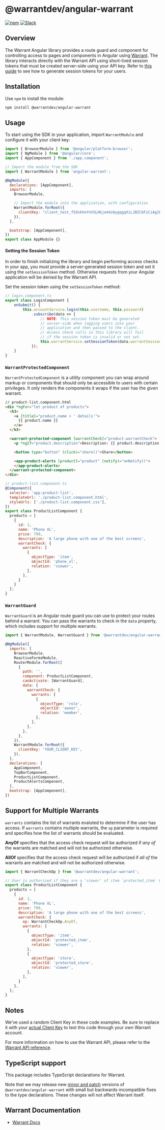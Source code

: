 # @warrantdev/angular-warrant

[![npm](https://img.shields.io/npm/v/@warrantdev/angular-warrant)](https://www.npmjs.com/package/@warrantdev/angular-warrant)
[![Slack](https://img.shields.io/badge/slack-join-brightgreen)](https://join.slack.com/t/warrantcommunity/shared_invite/zt-12g84updv-5l1pktJf2bI5WIKN4_~f4w)

## Overview

The Warrant Angular library provides a route guard and component for controlling access to pages and components in Angular using [Warrant](https://warrant.dev/). The library interacts directly with the Warrant API using short-lived session tokens that must be created server-side using your API key. Refer to [this guide](https://docs.warrant.dev/guides/creating-session-tokens) to see how to generate session tokens for your users.

## Installation

Use `npm` to install the module:

```sh
npm install @warrantdev/angular-warrant
```

## Usage
To start using the SDK in your application, import `WarrantModule` and configure it with your client key:
```javascript
import { BrowserModule } from '@angular/platform-browser';
import { NgModule } from '@angular/core';
import { AppComponent } from './app.component';

// Import the module from the SDK
import { WarrantModule } from 'angular-warrant';

@NgModule({
  declarations: [AppComponent],
  imports: [
    BrowserModule,

    // Import the module into the application, with configuration
    WarrantModule.forRoot({
      clientKey: "client_test_f5dsKVeYnVSLHGje44zAygqgqXiLJBICbFzCiAg1E=",
    }),
  ],

  bootstrap: [AppComponent],
})
export class AppModule {}
```

#### **Setting the Session Token**
In order to finish initializing the library and begin performing access checks in your app, you must provide a server-generated session token and set it using the `setSessionToken` method. Otherwise requests from your Angular application will be denied by the Warrant API.

Set the session token using the `setSessionToken` method:
```javascript
// login.component.ts
export class LoginComponent {
    onSubmit() {
        this.accountService.login(this.username, this.password)
            .subscribe(data => {
                // NOTE: This session token must be generated
                // server-side when logging users into your
                // application and then passed to the client.
                // Access check calls in this library will fail
                // if the session token is invalid or not set.
                this.warrantService.setSessionToken(data.warrantSessionToken);)
            });
    }
}
```

### `WarrantProtectedComponent`
`WarrantProtectedComponent` is a utility component you can wrap around markup or components that should only be accessible to users with certain privileges. It only renders the components it wraps if the user has the given warrant.

```html
// product-list.component.html
<div *ngFor="let product of products">
  <h3>
    <a [title]="product.name + ' details'">
      {{ product.name }}
    </a>
  </h3>

  <warrant-protected-component [warrantCheck]="product.warrantCheck">
    <p *ngIf="product.description">Description: {{ product.description }}</p>

    <button type="button" (click)="share()">Share</button>

    <app-product-alerts [product]="product" (notify)="onNotify()">
    </app-product-alerts>
  </warrant-protected-component>
</div>
```

```javascript
// product-list.component.ts
@Component({
  selector: 'app-product-list',
  templateUrl: './product-list.component.html',
  styleUrls: ['./product-list.component.css'],
})
export class ProductListComponent {
  products = [
    {
      id: 1,
      name: 'Phone XL',
      price: 799,
      description: 'A large phone with one of the best screens',
      warrantCheck: {
        warrants: [
          {
            objectType: 'item',
            objectId: 'phone_xl',
            relation: 'viewer',
          },
        ],
      }
    }
  ];
}
```

### `WarrantGuard`
`WarrantGuard` is an Angular route guard you can use to protect your routes behind a warrant. You can pass the warrants to check in the `data` property, which includes support for multiple warrants.

```javascript
import { WarrantModule, WarrantGuard } from '@warrantdev/angular-warrant';

@NgModule({
  imports: [
    BrowserModule,
    ReactiveFormsModule,
    RouterModule.forRoot([
      {
        path: '',
        component: ProductListComponent,
        canActivate: [WarrantGuard],
        data: {
          warrantCheck: {
            warrants: [
              {
                objectType: 'role',
                objectId: 'owner',
                relation: 'member',
              },
            ],
          },
        },
      },
    ]),
    WarrantModule.forRoot({
      clientKey: 'YOUR_CLIENT_KEY',
    }),
  ],
  declarations: [
    AppComponent,
    TopBarComponent,
    ProductListComponent,
    ProductAlertsComponent,
  ],
  bootstrap: [AppComponent],
})
```

## Support for Multiple Warrants

`warrants` contains the list of warrants evaluted to determine if the user has access. If `warrants` contains multiple warrants, the `op` parameter is required and specifies how the list of warrants should be evaluated.

**AnyOf** specifies that the access check request will be authorized if *any of* the warrants are matched and will not be authorized otherwise.

**AllOf** specifies that the access check request will be authorized if *all of* the warrants are matched and will not be authorized otherwise.

```javascript
import { WarrantCheckOp } from '@warrantdev/angular-warrant';

// User is authorized if they are a 'viewer' of item `protected_item` OR a 'viewer' of store `protected_store`
export class ProductListComponent {
  products = [
    {
      id: 1,
      name: 'Phone XL',
      price: 799,
      description: 'A large phone with one of the best screens',
      warrantCheck: {
        op: WarrantCheckOp.AnyOf,
        warrants: [
          {
            objectType: 'item',
            objectId: 'protected_item',
            relation: 'viewer',
          },
          {
            objectType: 'store',
            objectId: 'protected_store',
            relation: 'viewer',
          },
        ],
      }
    },
  ];
}
```

## Notes
We’ve used a random Client Key in these code examples. Be sure to replace it with your
[actual Client Key](https://app.warrant.dev) to
test this code through your own Warrant account.

For more information on how to use the Warrant API, please refer to the
[Warrant API reference](https://docs.warrant.dev).

## TypeScript support

This package includes TypeScript declarations for Warrant.

Note that we may release new [minor and patch](https://semver.org/) versions of
`@warrantdev/angular-warrant` with small but backwards-incompatible fixes to the type
declarations. These changes will not affect Warrant itself.

## Warrant Documentation

- [Warrant Docs](https://docs.warrant.dev/)
